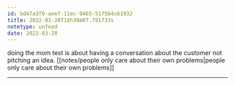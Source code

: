 ```yaml
---
id: bd47a3f0-aee7-11ec-9465-517564c61932
title: 2022-03-28T18h38m07.791733s
notetype: unfeed
date: 2022-03-28
---
```

doing the mom test is about having a conversation about the customer not pitching an idea. [[notes/people only care about their own problems|people only care about their own problems]]

---

